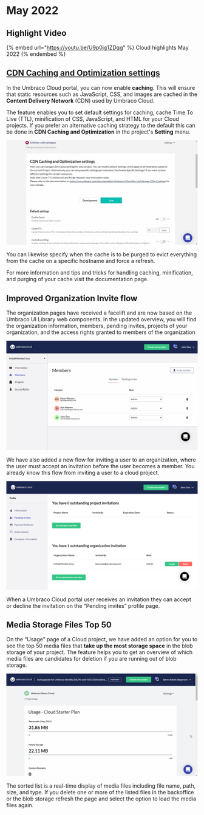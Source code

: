 # May 2022

## Highlight Video

{% embed url="https://youtu.be/U9p0jg1ZDqg" %}
Cloud highlights May 2022
{% endembed %}

## [CDN Caching and Optimization settings](../../set-up/project-settings/manage-cdn-caching.md)

In the Umbraco Cloud portal, you can now enable **caching**. This will ensure that static resources such as JavaScript, CSS, and images are cached in the **Content Delivery Network** (CDN) used by Umbraco Cloud.

The feature enables you to set default settings for caching, cache Time To Live (TTL), minification of CSS, JavaScript, and HTML for your Cloud projects. If you prefer an alternative caching strategy to the default this can be done in **CDN Caching and Optimization** in the project's **Setting** menu.

![CDCachingAndOptimization](../../.gitbook/assets/CDCachingAndOptimization.gif)

You can likewise specify when the cache is to be purged to evict everything from the cache on a specific hostname and force a refresh.

For more information and tips and tricks for handling caching, minification, and purging of your cache visit the documentation page.

## Improved Organization Invite flow

The organization pages have received a facelift and are now based on the Umbraco UI Library web components. In the updated overview, you will find the organization information, members, pending invites, projects of your organization, and the access rights granted to members of the organization

![Members](../../.gitbook/assets/Members.png)

We have also added a new flow for inviting a user to an organization, where the user must accept an invitation before the user becomes a member. You already know this flow from inviting a user to a cloud project.

![PendingOrgInvite](../../.gitbook/assets/PendingOrgInvite.png)

When a Umbraco Cloud portal user receives an invitation they can accept or decline the invitation on the “Pending invites” profile page.

## Media Storage Files Top 50

On the “Usage” page of a Cloud project, we have added an option for you to see the top 50 media files that **take up the most storage space** in the blob storage of your project. The feature helps you to get an overview of which media files are candidates for deletion if you are running out of blob storage.

![Top50MediaFiles](../../.gitbook/assets/Top50MediaFiles.gif)

The sorted list is a real-time display of media files including file name, path, size, and type. If you delete one or more of the listed files in the backoffice or the blob storage refresh the page and select the option to load the media files again.
